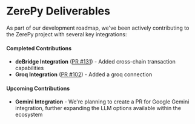 # ZerePy Deliverables

As part of our development roadmap, we've been actively contributing to the ZerePy project with several key integrations:

#### Completed Contributions

* **deBridge Integration** ([PR #131](https://github.com/blorm-network/ZerePy/pull/131)) - Added cross-chain transaction capabilities
* **Groq Integration** ([PR #102](https://github.com/blorm-network/ZerePy/pull/102)) - Added a groq connection

#### Upcoming Contributions

* **Gemini Integration** - We're planning to create a PR for Google Gemini integration, further expanding the LLM options available within the ecosystem
